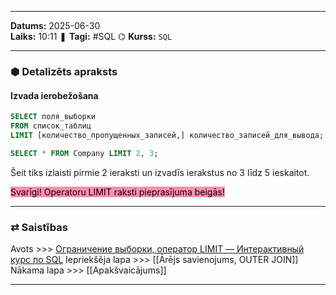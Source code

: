 ___
**Datums:** 2025-06-30   
**Laiks:** 10:11 
❚ **Tagi:** #SQL 
⌬ **Kurss:**  `SQL`

---
### ⬢ Detalizēts apraksts
#### Izvada ierobežošana
```sql
SELECT поля_выборки
FROM список_таблиц
LIMIT [количество_пропущенных_записей,] количество_записей_для_вывода;
```

```sql
SELECT * FROM Company LIMIT 2, 3;
```

Šeit tiks izlaisti pirmie 2 ieraksti un izvadīs ierakstus no 3 līdz 5 ieskaitot.

<mark style="background: #FF5582A6;">Svarīgi! Operatoru LIMIT raksti pieprasījuma beigās!</mark>

---
### ⇄ Saistības
Avots >>> [Ограничение выборки, оператор LIMIT — Интерактивный курс по SQL](https://sql-academy.org/ru/guide/limit)
Iepriekšēja lapa >>> [[Ārējs savienojums, OUTER JOIN]]
Nākama lapa >>> [[Apakšvaicājums]]
___